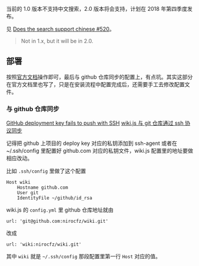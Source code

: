 <!-- TITLE: Wiki.js -->
<!-- SUBTITLE: Notes of Wiki.js -->

当前的 1.0 版本不支持中文搜索，2.0 版本将会支持，计划在 2018 年第四季度发布。

见 [Does the search support chinese #520](https://github.com/Requarks/wiki/issues/520)。

> Not in 1.x, but it will be in 2.0.


## 部署

按照[官方文档](https://docs.requarks.io/wiki/install/installation)操作即可，最后与 github 仓库同步的配置上，有点坑。其实这部分在官方文档里也写了，只是在安装流程中配置完成后，还需要手工去修改配置文件。

### 与 github 仓库同步

[GitHub deployment key fails to push with SSH](https://github.com/Requarks/wiki/issues/555)
[wiki.js 与 git 仓库通过 ssh 协议同步](https://docs.requarks.io/wiki/install/installation/git#using-ssh)

记得把 github 上项目的 deploy key 对应的私钥添加到 ssh-agent
或者在 ~/.ssh/config 里配置好 github.com 对应的私钥文件，wiki.js 配置里的地址要做相应改动。

比如 `.ssh/config` 里做了这个配置

```
Host wiki
    Hostname github.com
    User git
    IdentityFile ~/github/id_rsa
```

wiki.js 的 `config.yml` 里 github 仓库地址就由

```
url: 'git@github.com:nirocfz/wiki.git'
```

改成


```
url: 'wiki:nirocfz/wiki.git'
```

其中 `wiki` 就是 `~/.ssh/config` 那段配置里第一行 `Host` 对应的值。